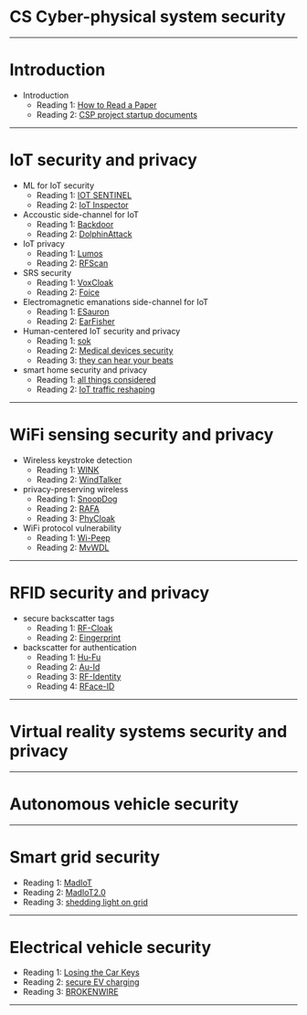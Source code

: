 CS Cyber-physical system security
==============

---

# Introduction

* Introduction
   * Reading 1: [How to Read a Paper](https://dl.acm.org/doi/pdf/10.1145/1273445.1273458)
   * Reading 2: [CSP project startup documents](https://www.cs.cmu.edu/~dga/15-712/S11/papers/Wilkes90.pdf)
---

# IoT security and privacy
* ML for IoT security
   * Reading 1: [IOT SENTINEL](https://ieeexplore.ieee.org/stamp/stamp.jsp?arnumber=7980167)
   * Reading 2: [IoT Inspector](https://dl.acm.org/doi/pdf/10.1145/3397333)
* Accoustic side-channel for IoT
   * Reading 1: [Backdoor](https://dl.acm.org/doi/abs/10.1145/3081333.3081366)
   * Reading 2: [DolphinAttack](https://dl.acm.org/doi/pdf/10.1145/3133956.3134052)
* IoT privacy
   * Reading 1: [Lumos](https://www.usenix.org/system/files/sec22-sharma-rahul.pdf)
   * Reading 2: [RFScan]()
* SRS security
   * Reading 1: [VoxCloak](https://www.usenix.org/system/files/usenixsecurity24-ge-attacks.pdf)
   * Reading 2: [Foice](https://www.usenix.org/system/files/usenixsecurity24-jiang-nan.pdf)
* Electromagnetic emanations side-channel for IoT
   * Reading 1: [ESauron](https://www.usenix.org/conference/usenixsecurity24/presentation/zhang-qibo)
   * Reading 2: [EarFisher](https://www.usenix.org/conference/nsdi21/presentation/shen)
* Human-centered IoT security and privacy
   * Reading 1: [sok](https://ieeexplore.ieee.org/stamp/stamp.jsp?tp=&arnumber=6956585)
   * Reading 2: [Medical devices security](https://dl.acm.org/doi/pdf/10.1145/3139937.3139939)
   * Reading 3: [they can hear your beats](https://dl.acm.org/doi/pdf/10.1145/2018436.2018438)
* smart home security and privacy
   * Reading 1: [all things considered](https://users.ece.cmu.edu/~vsekar/Teaching/Fall21/18739/reading/homeiot1.pdf)
   * Reading 2: [IoT traffic reshaping](https://users.ece.cmu.edu/~vsekar/Teaching/Fall21/18739/reading/homeiot2.pdf)
---

# WiFi sensing security and privacy
* Wireless keystroke detection
   * Reading 1: [WINK](https://dl.acm.org/doi/pdf/10.1145/3548606.3559339)
   * Reading 2: [WindTalker](https://dl.acm.org/doi/pdf/10.1145/2976749.2978397)
* privacy-preserving wireless
   * Reading 1: [SnoopDog](https://www.usenix.org/system/files/sec21-singh.pdf)
   * Reading 2: [RAFA](https://www.usenix.org/system/files/nsdi23-liu-zikun.pdf)
   * Reading 3: [PhyCloak](https://www.usenix.org/system/files/conference/nsdi16/nsdi16-paper-qiao.pdf)
* WiFi protocol vulnerability
   * Reading 1: [Wi-Peep](https://dl.acm.org/doi/pdf/10.1145/3495243.3560530)
   * Reading 2: [MvWDL](https://www.usenix.org/system/files/sec20-yu.pdf)
---
# RFID security and privacy
* secure backscatter tags
   * Reading 1: [RF-Cloak](https://www.usenix.org/system/files/conference/nsdi15/nsdi15-paper-hassanieh.pdf)
   * Reading 2: [Eingerprint](https://www.usenix.org/system/files/nsdi20-paper-chen.pdf)
* backscatter for authentication
   * Reading 1: [Hu-Fu](https://dl.acm.org/doi/pdf/10.1145/3241539.3241541)
   * Reading 2: [Au-Id](https://dl.acm.org/doi/pdf/10.1145/3328919)
   * Reading 3: [RF-Identity](https://dl.acm.org/doi/pdf/10.1145/3448101)
   * Reading 4: [RFace-ID](https://dl.acm.org/doi/pdf/10.1145/3494985)
---

# Virtual reality systems security and privacy
---

# Autonomous vehicle security
---
# Smart grid security
   * Reading 1: [MadIoT](https://users.ece.cmu.edu/~vsekar/Teaching/Fall21/18739/reading/madiot.pdf)
   * Reading 2: [MadIoT2.0](https://www.usenix.org/system/files/sec22-shekari.pdf)
   * Reading 3: [shedding light on grid](https://ieeexplore.ieee.org/stamp/stamp.jsp?tp=&arnumber=10179343)
---
# Electrical vehicle security
   * Reading 1: [Losing the Car Keys](https://www.usenix.org/system/files/sec19-baker.pdf)
   * Reading 2: [secure EV charging](https://www.ndss-symposium.org/wp-content/uploads/vehiclesec2024-79-paper.pdf)
   * Reading 3: [BROKENWIRE](https://www.ndss-symposium.org/wp-content/uploads/2023/02/ndss2023_s251_paper.pdf)
---
